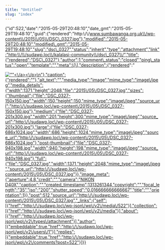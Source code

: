 ```yaml
---
title: "Untitled"
slug: "index"
---
```


{"id":522,"date":"2015-05-29T20:48:10","date\_gmt":"2015-05-29T19:48:10","guid":{"rendered":"http:\\/\\/www.sumbawanga.org.uk\\/wp-content\\/2015\\/05\\/DSC\_0327.jpg"},"modified":"2015-05-29T20:48:10","modified\_gmt":"2015-05-29T19:48:10","slug":"dsc\_0327","status":"inherit","type":"attachment","link":"http:\\/\\/sudawp.loc\\/kalalasi-community\\/dsc\_0327\\/","title":{"rendered":"DSC\_0327"},"author":1,"comment\_status":"closed","ping\_status":"open","template":"","meta":\[\],"description":{"rendered":"

[![\"\"](\"http:\/\/sudawp.loc\/wp-content\/2015\/05\/DSC_0327-201x300.jpg\")<\\/a><\\/p>\\n"},"caption":{"rendered":""},"alt\_text":"","media\_type":"image","mime\_type":"image\\/jpeg","media\_details":{"width":1371,"height":2048,"file":"2015\\/05\\/DSC\_0327.jpg","sizes":{"thumbnail":{"file":"DSC\_0327-150x150.jpg","width":150,"height":150,"mime\_type":"image\\/jpeg","source\_url":"http:\\/\\/sudawp.loc\\/wp-content\\/2015\\/05\\/DSC\_0327-150x150.jpg"},"medium":{"file":"DSC\_0327-201x300.jpg","width":201,"height":300,"mime\_type":"image\\/jpeg","source\_url":"http:\\/\\/sudawp.loc\\/wp-content\\/2015\\/05\\/DSC\_0327-201x300.jpg"},"large":{"file":"DSC\_0327-686x1024.jpg","width":686,"height":1024,"mime\_type":"image\\/jpeg","source\_url":"http:\\/\\/sudawp.loc\\/wp-content\\/2015\\/05\\/DSC\_0327-686x1024.jpg"},"post-thumbnail":{"file":"DSC\_0327-940x198.jpg","width":940,"height":198,"mime\_type":"image\\/jpeg","source\_url":"http:\\/\\/sudawp.loc\\/wp-content\\/2015\\/05\\/DSC\_0327-940x198.jpg"},"full":{"file":"DSC\_0327.jpg","width":1371,"height":2048,"mime\_type":"image\\/jpeg","source\_url":"http:\\/\\/sudawp.loc\\/wp-content\\/2015\\/05\\/DSC\_0327.jpg"}},"image\_meta":{"aperture":4.8,"credit":"","camera":"NIKON D40X","caption":"","created\_timestamp":1313261344,"copyright":"","focal\_length":"35","iso":"200","shutter\_speed":"0.016666666666667","title":"","orientation":1}},"post":512,"source\_url":"http:\\/\\/sudawp.loc\\/wp-content\\/2015\\/05\\/DSC\_0327.jpg","\_links":{"self":\[{"href":"http:\\/\\/sudawp.loc\\/wp-json\\/wp\\/v2\\/media\\/522"}\],"collection":\[{"href":"http:\\/\\/sudawp.loc\\/wp-json\\/wp\\/v2\\/media"}\],"about":\[{"href":"http:\\/\\/sudawp.loc\\/wp-json\\/wp\\/v2\\/types\\/attachment"}\],"author":\[{"embeddable":true,"href":"http:\\/\\/sudawp.loc\\/wp-json\\/wp\\/v2\\/users\\/1"}\],"replies":\[{"embeddable":true,"href":"http:\\/\\/sudawp.loc\\/wp-json\\/wp\\/v2\\/comments?post=522"}\]}}](http:\/\/sudawp.loc\/wp-content\/2015\/05\/DSC_0327.jpg)